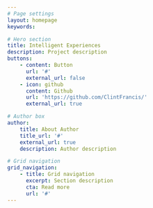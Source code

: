 ```yaml
---
# Page settings
layout: homepage
keywords:

# Hero section
title: Intelligent Experiences
description: Project description
buttons:
    - content: Button
      url: '#'
      external_url: false
    - icon: github
      content: Github
      url: 'https://github.com/ClintFrancis/'
      external_url: true

# Author box
author:
    title: About Author
    title_url: '#'
    external_url: true
    description: Author description

# Grid navigation
grid_navigation:
    - title: Grid navigation
      excerpt: Section description
      cta: Read more
      url: '#'
---
```

